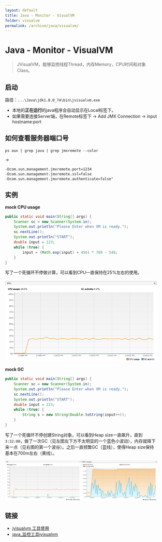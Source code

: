 ```yaml
---
layout: default
title: Java - Monitor - VisualVM
folder: visualvm
permalink: /archive/java/visualvm/
---
```


# Java - Monitor - VisualVM

> JVisualVM，能够监控线程Thread，内存Memory，CPU时间和对象Class。

## 启动

路径：`...\Java\jdk1.8.0_74\bin\jvisualvm.exe`

- 本地的**正在运行**的java程序会自动显示在Local标签下。
- 如果需要连接Server端，在Remote标签下 -> Add JMX Connection -> input hostname:port

## 如何查看服务器端口号

`ps aux | grep java | grep jmxremote --color` 

->

~~~
-Dcom.sun.management.jmxremote.port=1234
-Dcom.sun.management.jmxremote.ssl=false 
-Dcom.sun.management.jmxremote.authenticate=false"
~~~

## 实例

**mock CPU usage**

~~~ java
public static void main(String[] args) {
	Scanner sc = new Scanner(System.in);
	System.out.println("Please Enter when VM is ready.");
	sc.nextLine();
	System.out.println("START");
	double input = 123;
	while (true) {
		input = (Math.exp(input) + 456) * 789 - 546;
	}
}
~~~

写了一个死循环不停做计算，可以看到CPU一直保持在25%左右的使用。

![cpu.1.PNG](img/cpu.1.PNG)

**mock GC**

~~~ java
public static void main(String[] args) {
	Scanner sc = new Scanner(System.in);
	System.out.println("Please Enter when VM is ready.");
	sc.nextLine();
	System.out.println("START");
	double input = 123;
	while (true) {
		String s = new String(Double.toString(input++));
	}
}
~~~

写了一个死循环不停创建String对象，可以看到Heap size一直飙升，直到`3:32:00`，做了一次GC（见左图左下方不太明显的一个蓝色小波动），内存就降下来一点（见右图的第一个波谷）。之后一直频繁GC（蓝线），使得Heap size保持基本在700m左右（黄线）。

![cpu.2.PNG](img/cpu.2.PNG)

## 链接

- [jvisualvm 工具使用](https://www.cnblogs.com/kongzhongqijing/articles/3625340.html)
- [java_监控工具jvisualvm](https://www.cnblogs.com/caroline4lc/p/4932937.html)
